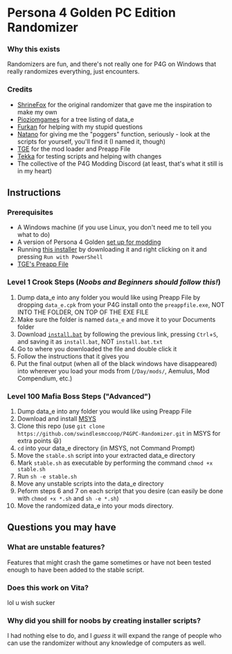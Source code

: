 # Persona 4 Golden PC Edition Randomizer

### Why this exists
Randomizers are fun, and there's not really one for P4G on Windows that really randomizes everything, just encounters.

### Credits
- [ShrineFox](https://github.com/shrinefox) for the original randomizer that gave me the inspiration to make my own
- [Pioziomgames](https://github.com/Pioziomgames) for a tree listing of data_e
- [Furkan](https://github.com/FMudanyali) for helping with my stupid questions
- [Natano](https://github.com/natano) for giving me the "poggers" function, seriously - look at the scripts for yourself, you'll find it (I named it, though)
- [TGE](https://github.com/TGEnigma) for the mod loader and Preapp File
- [Tekka](https://github.com/TekkaGB) for testing scripts and helping with changes
- The collective of the P4G Modding Discord (at least, that's what it still is in my heart)

## Instructions

### Prerequisites
- A Windows machine (if you use Linux, you don't need me to tell you what to do)
- A version of Persona 4 Golden [set up for modding](https://gamebanana.com/tuts/13379)
- Running [this installer](https://dotnet.microsoft.com/download/dotnet/scripts/v1/dotnet-install.ps1) by downloading it and right clicking on it and pressing `Run with PowerShell`
- [TGE's Preapp File](https://github.com/TGEnigma/preappfile/releases/latest/)

### Level 1 Crook Steps (*Noobs and Beginners should follow this!*)
1. Dump data_e into any folder you would like using Preapp File by dropping `data_e.cpk` from your P4G install onto the `preappfile.exe`, NOT INTO THE FOLDER, ON TOP OF THE EXE FILE
2. Make sure the folder is named `data_e` and move it to your Documents folder
3. Download [`install.bat`](https://raw.githubusercontent.com/swindlesmccoop/P4GPC-Randomizer/main/install.bat) by following the previous link, pressing `Ctrl`+`S`, and saving it as `install.bat`, NOT `install.bat.txt`
4. Go to where you downloaded the file and double click it
5. Follow the instructions that it gives you
6. Put the final output (when all of the black windows have disappeared) into wherever you load your mods from (`/Day/mods/`, Aemulus, Mod Compendium, etc.)

### Level 100 Mafia Boss Steps ("Advanced")
1. Dump data_e into any folder you would like using Preapp File
2. Download and install [MSYS](https://msys2.org/)
3. Clone this repo (use `git clone https://github.com/swindlesmccoop/P4GPC-Randomizer.git` in MSYS for extra points 😃)
4. `cd` into your data_e directory (in MSYS, not Command Prompt)
5. Move the `stable.sh` script into your extracted data_e directory
6. Mark `stable.sh` as executable by performing the command `chmod +x stable.sh`
7. Run `sh -e stable.sh`
8. Move any unstable scripts into the data_e directory
9. Peform steps 6 and 7 on each script that you desire (can easily be done with `chmod +x *.sh` and `sh -e *.sh`)
10. Move the randomized data_e into your mods directory.

## Questions you may have

### What are unstable features?
Features that might crash the game sometimes or have not been tested enough to have been added to the stable script.
### Does this work on Vita?
lol u wish sucker
### Why did you shill for noobs by creating installer scripts?
I had nothing else to do, and I *guess* it will expand the range of people who can use the randomizer without any knowledge of computers as well.
